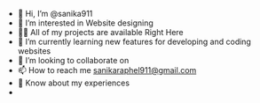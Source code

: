 - 👋 Hi, I’m @sanika911
- 👀 I’m interested in Website designing
- 👨‍💻 All of my projects are available Right Here
- 🌱 I’m currently learning new features for developing and coding websites
- 💞️ I’m looking to collaborate on 
- 📫 How to reach me sanikaraphel911@gmail.com
- 📄 Know about my experiences
- 


<!---
sanika911/sanika911 is a ✨ special ✨ repository because its `README.md` (this file) appears on your GitHub profile.
You can click the Preview link to take a look at your changes.
--->
